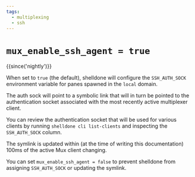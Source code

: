 ```yaml
---
tags:
  - multiplexing
  - ssh
---
```

# `mux_enable_ssh_agent = true`

{{since('nightly')}}

When set to `true` (the default), shelldone will configure the `SSH_AUTH_SOCK`
environment variable for panes spawned in the `local` domain.

The auth sock will point to a symbolic link that will in turn be pointed to the
authentication socket associated with the most recently active multiplexer
client.

You can review the authentication socket that will be used for various clients
by running `shelldone cli list-clients` and inspecting the `SSH_AUTH_SOCK`
column.

The symlink is updated within (at the time of writing this documentation) 100ms
of the active Mux client changing.

You can set `mux_enable_ssh_agent = false` to prevent shelldone from assigning
`SSH_AUTH_SOCK` or updating the symlink.

